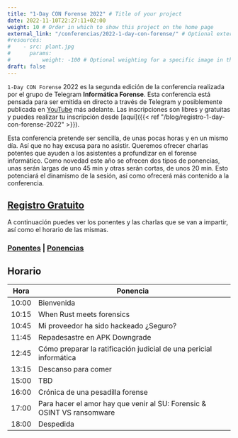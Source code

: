 ```yaml
---
title: "1-Day CON Forense 2022" # Title of your project
date: 2022-11-10T22:27:11+02:00
weight: 10 # Order in which to show this project on the home page
external_link: "/conferencias/2022-1-day-con-forense/" # Optional external link instead of modal
#resources:
#    - src: plant.jpg
#      params:
#          weight: -100 # Optional weighting for a specific image in this project folder
draft: false
---
```


`1-Day CON Forense` 2022 es la segunda edición de la conferencia realizada por el grupo de Telegram **Informática Forense**. Esta conferencia está pensada para ser emitida en directo a través de Telegram y posiblemente publicada en [YouTube](https://www.youtube.com/) más adelante. Las inscripciones son libres y gratuitas y puedes realizar tu inscripción desde [aquí]({{< ref "/blog/registro-1-day-con-forense-2022" >}}).

Esta conferencia pretende ser sencilla, de unas pocas horas y en un mismo día. Así que no hay excusa para no asistir. Queremos ofrecer charlas potentes que ayuden a los asistentes a profundizar en el forense informático. Como novedad este año se ofrecen dos tipos de ponencias, unas serán largas de uno 45 min y otras serán cortas, de unos 20 min. Esto potenciará el dinamismo de la sesión, así como ofrecerá más contenido a la conferencia.


<h2 class="has-text-centered"><a href='{{< ref "/blog/registro-1-day-con-forense-2022" >}}'>Registro Gratuito</a></h2>

A continuación puedes ver los ponentes y las charlas que se van a impartir, así como el horario de las mismas.

<h3 class="has-text-centered">
    <a href='{{< ref "/blog/ponentes-1-day-con-forense-2022" >}}'>Ponentes</a>
    |
    <a href='{{< ref "/blog/ponencias-1-day-con-forense-2022" >}}'>Ponencias</a>
</h3>

## Horario

| Hora  | Ponencia                                                                   |
| ----- | -------------------------------------------------------------------------- |
| 10:00 | Bienvenida                                                                 |
| 10:15 | When Rust meets forensics                                                  |
| 10:45 | Mi proveedor ha sido hackeado ¿Seguro?                                     |
| 11:45 | Repadesastre en APK Downgrade                                              |
| 12:45 | Cómo preparar la ratificación judicial de una pericial informática         |
| 13:15 | Descanso para comer                                                        |
| 15:00 | TBD                                                                        |
| 16:00 | Crónica de una pesadilla forense                                           |
| 17:00 | Para hacer el amor hay que venir al SU: Forensic & OSINT VS ransomware     |
| 18:00 | Despedida                                                                  |

